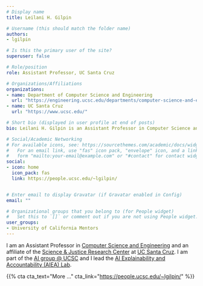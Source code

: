 ```yaml
---
# Display name
title: Leilani H. Gilpin

# Username (this should match the folder name)
authors:
- lgilpin

# Is this the primary user of the site?
superuser: false

# Role/position
role: Assistant Professor, UC Santa Cruz

# Organizations/Affiliations
organizations:
- name: Department of Computer Science and Engineering
  url: "https://engineering.ucsc.edu/departments/computer-science-and-engineering/"
- name: UC Santa Cruz
  url: "https://www.ucsc.edu/"

# Short bio (displayed in user profile at end of posts)
bio: Leilani H. Gilpin is an Assistant Professor in Computer Science and Engineering and an affiliate of the Science & Justice Research Center at UC Santa Cruz. I am part of the AI group @ UCSC and I lead the AI Explainability and Accountability (AIEA) Lab. 

# Social/Academic Networking
# For available icons, see: https://sourcethemes.com/academic/docs/widgets/#icons
#   For an email link, use "fas" icon pack, "envelope" icon, and a link in the
#   form "mailto:your-email@example.com" or "#contact" for contact widget.
social:
- icon: home
  icon_pack: fas
  link: https://people.ucsc.edu/~lgilpin/


# Enter email to display Gravatar (if Gravatar enabled in Config)
email: ""

# Organizational groups that you belong to (for People widget)
#   Set this to `[]` or comment out if you are not using People widget.  
user_groups:
- University of California Mentors
---
```

I am an Assistant Professor in [Computer Science and Engineering](https://engineering.ucsc.edu/departments/computer-science-and-engineering) and an affiliate of the [Science & Justice Research Center](https://scijust.ucsc.edu/about-sjrc/) at [UC Santa Cruz](https://www.ucsc.edu/). I am part of the [AI group @ UCSC](https://ucsc-ai.github.io/) and I lead the [AI Explainability and Accountability (AIEA) Lab](https://aiea-lab.github.io/).

{{% cta cta_text="More ..." cta_link="https://people.ucsc.edu/~lgilpin/" %}}